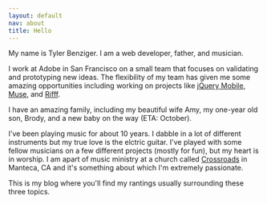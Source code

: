 ```yaml
---
layout: default
nav: about
title: Hello
---
```

My name is Tyler Benziger. I am a web developer, father, and musician.

I work at Adobe in San Francisco on a small team that focuses on validating and prototyping new
ideas. The flexibility of my team has given me
some amazing opportunities including working on projects like [jQuery
Mobile](http://jquerymobile.com), [Muse](http://adobe.com/muse), and
[Rifff](http://rifff.com).

I have an amazing family, including my beautiful wife Amy, my one-year
old son, Brody, and a new baby on the way (ETA: October).

I've been playing music for about 10 years. I dabble in a lot of different
instruments but my true love is the elctric guitar. I've played with
some fellow musicians on a few different projects (mostly for fun), but
my heart is in worship. I am apart of music ministry at a church called
[Crossroads](http://crossroadsgrace.org) in Manteca, CA and it's
something about which I'm extremely passionate.

This is my blog where you'll find my rantings usually surrounding these
three topics.
